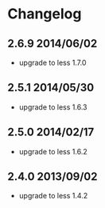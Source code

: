 # Changelog

## 2.6.9 2014/06/02

* upgrade to less 1.7.0

## 2.5.1 2014/05/30

* upgrade to less 1.6.3

## 2.5.0 2014/02/17

* upgrade to less 1.6.2

## 2.4.0 2013/09/02

* upgrade to less 1.4.2

